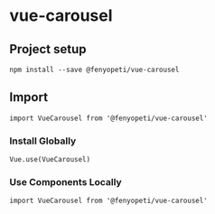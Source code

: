 # vue-carousel

## Project setup
```
npm install --save @fenyopeti/vue-carousel
```

## Import
```
import VueCarousel from '@fenyopeti/vue-carousel'
```


### Install Globally
```
Vue.use(VueCarousel)
```

### Use Components Locally
```
import VueCarousel from '@fenyopeti/vue-carousel'
```


